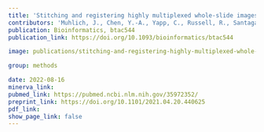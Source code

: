 ```yaml
---
title: 'Stitching and registering highly multiplexed whole-slide images of tissues and tumors using ASHLAR.'
contributors: 'Muhlich, J., Chen, Y.-A., Yapp, C., Russell, R., Santagata, S., & Sorger, P.K. (2022).'
publication: Bioinformatics, btac544
publication_link: https://doi.org/10.1093/bioinformatics/btac544

image: publications/stitching-and-registering-highly-multiplexed-whole-slide-images-of-tissues-and-tumors-using-ASHLAR-software.PNG

group: methods

date: 2022-08-16
minerva_link:
pubmed_link: https://pubmed.ncbi.nlm.nih.gov/35972352/
preprint_link: https://doi.org/10.1101/2021.04.20.440625
pdf_link:
show_page_link: false
---
```

